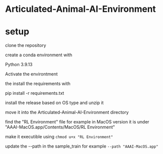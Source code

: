 # Articulated-Animal-AI-Environment



# setup

clone the repository

create a conda environment with 

Python 3.9.13

Activate the environtment

the install the requirements with

pip install -r requirements.txt

install the release based on OS type and unzip it

move it into the Articulated-Animal-AI-Environment directory

find the "RL Environment" file for example in MacOS version it is under "AAAI-MacOS.app/Contents/MacOS/RL Environment"

make it executible using `chmod u+x "RL Environment"`

update the --path in the sample_train for example `--path "AAAI-MacOS.app"`
